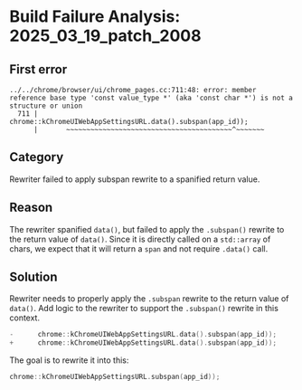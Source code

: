 # Build Failure Analysis: 2025_03_19_patch_2008

## First error

```
../../chrome/browser/ui/chrome_pages.cc:711:48: error: member reference base type 'const value_type *' (aka 'const char *') is not a structure or union
  711 |       chrome::kChromeUIWebAppSettingsURL.data().subspan(app_id));
      |       ~~~~~~~~~~~~~~~~~~~~~~~~~~~~~~~~~~~~~~~~~^~~~~~~~
```

## Category
Rewriter failed to apply subspan rewrite to a spanified return value.

## Reason
The rewriter spanified `data()`, but failed to apply the `.subspan()` rewrite to the return value of `data()`. Since it is directly called on a `std::array` of chars, we expect that it will return a `span` and not require `.data()` call.

## Solution
Rewriter needs to properly apply the `.subspan` rewrite to the return value of `data()`. Add logic to the rewriter to support the `.subspan()` rewrite in this context.

```c++
-      chrome::kChromeUIWebAppSettingsURL.data().subspan(app_id));
+      chrome::kChromeUIWebAppSettingsURL.data().subspan(app_id));
```
The goal is to rewrite it into this:
```c++
chrome::kChromeUIWebAppSettingsURL.subspan(app_id));